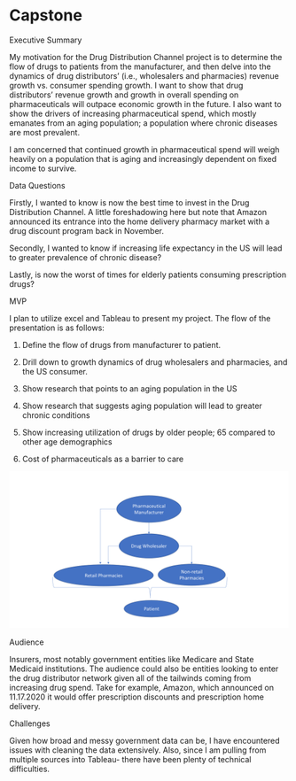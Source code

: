 # Capstone
Executive Summary

My motivation for the Drug Distribution Channel project is to determine the flow of drugs to patients from the manufacturer, and then delve into the dynamics of drug distributors’ (i.e., wholesalers and pharmacies) revenue growth vs. consumer spending growth. I want to show that drug distributors’ revenue growth and growth in overall spending on pharmaceuticals will outpace economic growth in the future. I also want to show the drivers of increasing pharmaceutical spend, which mostly emanates from an aging population; a population where chronic diseases are most prevalent.  

I am concerned that continued growth in pharmaceutical spend will weigh heavily on a population that is aging and increasingly dependent on fixed income to survive.

Data Questions

Firstly, I wanted to know is now the best time to invest in the Drug Distribution Channel. A little foreshadowing here but note that Amazon announced its entrance into the home delivery pharmacy market with a drug discount program back in November. 

Secondly, I wanted to know if increasing life expectancy in the US will lead to greater prevalence of chronic disease? 

Lastly, is now the worst of times for elderly patients consuming prescription drugs?


MVP

I plan to utilize excel and Tableau to present my project. The flow of the presentation is as follows:

1.  Define the flow of drugs from manufacturer to patient.
2.  Drill down to growth dynamics of drug wholesalers and pharmacies, and the US consumer.
3.  Show research that points to an aging population in the US
4.  Show research that suggests aging population will lead to greater chronic conditions
5.  Show increasing utilization of drugs by older people; 65 compared to other age demographics

6. Cost of pharmaceuticals as a barrier to care 

![drugs](png/Drug_Dist_Channel.png)

Audience 

Insurers, most notably government entities like Medicare and State Medicaid institutions. The audience could also be entities looking to enter the drug distributor network given all of the tailwinds coming from increasing drug spend. Take for example, Amazon, which announced on 11.17.2020 it would offer prescription discounts and prescription home delivery.

Challenges

Given how broad and messy government data can be, I have encountered issues with cleaning the data extensively. Also, since I am pulling from multiple sources into Tableau- there have been plenty of technical difficulties. 

